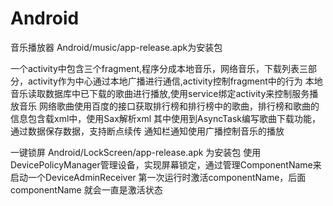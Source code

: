 # Android 
音乐播放器 
Android/music/app-release.apk为安装包

一个activity中包含三个fragment,程序分成本地音乐，网络音乐，下载列表三部分，activity作为中心通过本地广播进行通信,activity控制fragment中的行为
本地音乐读取数据库中已下载的歌曲进行播放,使用service绑定activity来控制服务播放音乐
网络歌曲使用百度的接口获取排行榜和排行榜中的歌曲，排行榜和歌曲的信息包含载xml中，使用Sax解析xml
其中使用到AsyncTask编写歌曲下载功能，通过数据保存数据，支持断点续传
通知栏通知使用广播控制音乐的播放



一键锁屏
Android/LockScreen/app-release.apk 为安装包
使用DevicePolicyManager管理设备，实现屏幕锁定，通过管理ComponentName来启动一个DeviceAdminReceiver
第一次运行时激活componentName，后面componentName 就会一直是激活状态
